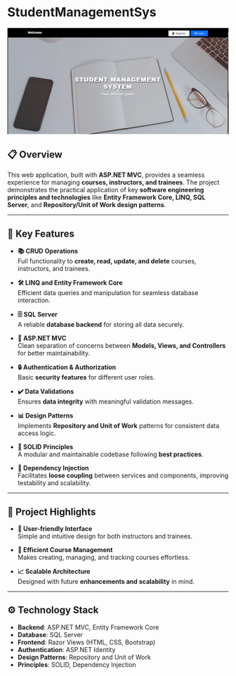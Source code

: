 # **StudentManagementSys**
![Screenshot](Screenshots/Screenshot1.png)

## 📋 Overview  
This web application, built with **ASP.NET MVC**, provides a seamless experience for managing **courses, instructors, and trainees**. The project demonstrates the practical application of key **software engineering principles and technologies** like **Entity Framework Core, LINQ, SQL Server**, and **Repository/Unit of Work design patterns**.

---

## 💼 Key Features  

- **📚 CRUD Operations**  
  Full functionality to **create, read, update, and delete** courses, instructors, and trainees.  

- **🛠️ LINQ and Entity Framework Core**  
  Efficient data queries and manipulation for seamless database interaction.  

- **🗄️ SQL Server**  
  A reliable **database backend** for storing all data securely.  

- **📐 ASP.NET MVC**  
  Clean separation of concerns between **Models, Views, and Controllers** for better maintainability.  

- **🔒 Authentication & Authorization**  
  Basic **security features** for different user roles.  

- **✔️ Data Validations**  
  Ensures **data integrity** with meaningful validation messages.  

- **📊 Design Patterns**  
  Implements **Repository and Unit of Work** patterns for consistent data access logic.  

- **📏 SOLID Principles**  
  A modular and maintainable codebase following **best practices**.  

- **🔗 Dependency Injection**  
  Facilitates **loose coupling** between services and components, improving testability and scalability.  

---

## 🎯 Project Highlights  

- **🌟 User-friendly Interface**  
  Simple and intuitive design for both instructors and trainees.  

- **🎯 Efficient Course Management**  
  Makes creating, managing, and tracking courses effortless.  

- **📈 Scalable Architecture**  
  Designed with future **enhancements and scalability** in mind.  

---

## ⚙️ Technology Stack  

- **Backend**: ASP.NET MVC, Entity Framework Core  
- **Database**: SQL Server  
- **Frontend**: Razor Views (HTML, CSS, Bootstrap)  
- **Authentication**: ASP.NET Identity  
- **Design Patterns**: Repository and Unit of Work  
- **Principles**: SOLID, Dependency Injection  

